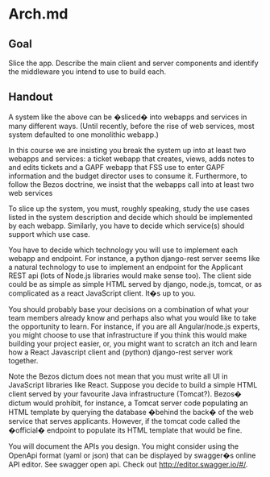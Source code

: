 # Arch.md

## Goal
Slice the app. Describe the main client and server components and identify the middleware you intend to use to build each. 

## Handout

A  system like the above can be �sliced� into webapps and services in many different ways. (Until recently, before the rise of web services, most system defaulted to  one monolithic webapp.) 

In this course we are insisting you break the system up into at least two webapps and services: a ticket webapp that creates, views, adds notes to and edits tickets and a GAPF webapp that FSS use to enter GAPF information and the budget director uses to consume it.  Furthermore, to follow the Bezos doctrine,  we insist that the webapps call into at least two web services

To slice up the system, you must, roughly speaking, study the use cases listed in the system description and decide which should be implemented by each webapp. Similarly, you have to decide which service(s) should support which use case.

You have to decide which technology you will use to implement each webapp and endpoint. For instance, a python django-rest server seems like a natural technology to use to implement an endpoint for the Applicant REST api (lots of Node.js libraries would make sense too). The client side could be as simple as simple HTML served by django, node.js, tomcat, or as complicated as a react JavaScript client. It�s up to you.

You should probably base your decisions on a combination of what your team members already know and perhaps also what you would like to take the opportunity to learn. For instance, if you are all Angular/node.js experts, you might choose to use that infrastructure if you think this would make building your project easier, or, you might want to scratch an itch and learn how a React Javascript client and (python) django-rest server work together.

Note the Bezos dictum does not mean that you must write all UI in JavaScript libraries like React. Suppose you decide to build a simple HTML client served by your favourite Java infrastructure (Tomcat?). Bezos� dictum would prohibit, for instance, a Tomcat server code populating an HTML template by querying the database �behind the back� of the web service that serves applicants. However, if the tomcat code called the �official� endpoint to populate its HTML template that would be fine.

You will document the APIs you design. You might consider using the OpenApi format (yaml or json) that can be displayed by swagger�s online API editor. See swagger open api.  Check out http://editor.swagger.io/#/. 